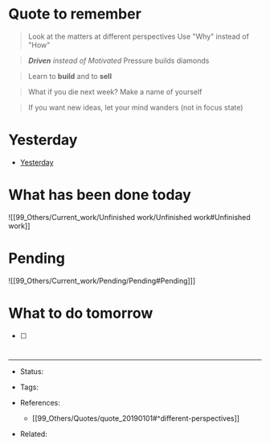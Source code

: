 # Quote to remember
>Look at the matters at different perspectives
>Use "Why" instead of "How"

>_**Driven** instead of Motivated_
>Pressure builds diamonds

>Learn to **build** and to **sell**

>What if you die next week?
>Make a name of yourself

>If you want new ideas, let your mind wanders (not in focus state)

# Yesterday
- [Yesterday](2022-05-12)

# What has been done today
![[99_Others/Current_work/Unfinished work/Unfinished work#Unfinished work]]


# Pending
![[99_Others/Current_work/Pending/Pending#Pending]]]


# What to do tomorrow 
- [ ] 





#

---
- Status: 

- Tags: 

- References:
	- [[99_Others/Quotes/quote_20190101#^different-perspectives]]

- Related: 
